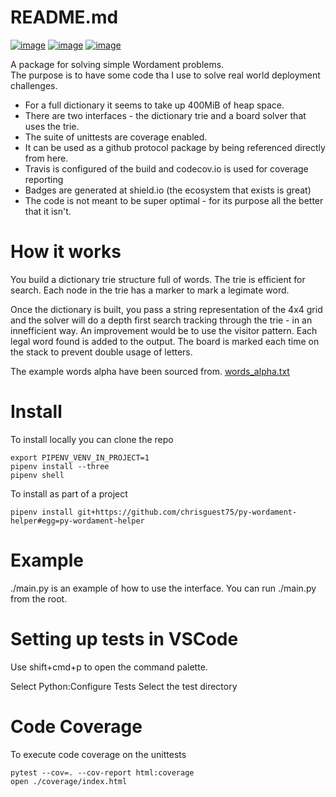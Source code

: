 # README.md 
[![image](https://img.shields.io/github/license/chrisguest75/py-wordament-helper.svg)](https://img.shields.io/github/license/chrisguest75/py-wordament-helper.svg) [![image](https://img.shields.io/travis/com/chrisguest75/py-wordament-helper.svg)](https://img.shields.io/travis/com/chrisguest75/py-wordament-helper.svg) [![image](https://img.shields.io/codecov/c/gh/chrisguest75/py-wordament-helper.svg)](https://img.shields.io/codecov/c/gh/chrisguest75/py-wordament-helper.svg)


A package for solving simple Wordament problems.  
The purpose is to have some code tha I use to solve real world deployment challenges.

* For a full dictionary it seems to take up 400MiB of heap space.
* There are two interfaces - the dictionary trie and a board solver that uses the trie. 
* The suite of unittests are coverage enabled.
* It can be used as a github protocol package by being referenced directly from here.
* Travis is configured of the build and codecov.io is used for coverage reporting
* Badges are generated at shield.io (the ecosystem that exists is great)
* The code is not meant to be super optimal - for its purpose all the better that it isn't.

# How it works
You build a dictionary trie structure full of words.  The trie is efficient for search. Each node in the trie has a marker to mark a legimate word. 

Once the dictionary is built, you pass a string representation of the 4x4 grid and the solver will do a depth first search tracking through the trie - in an innefficient way.  An improvement would be to use the visitor pattern.  Each legal word found is added to the output.  The board is marked each time on the stack to prevent double usage of letters.  

The example words alpha have been sourced from.
[words_alpha.txt](https://github.com/dwyl/english-words/blob/master/words_alpha.txt)

# Install 
To install locally you can clone the repo
```
export PIPENV_VENV_IN_PROJECT=1
pipenv install --three
pipenv shell
```

To install as part of a project
```
pipenv install git+https://github.com/chrisguest75/py-wordament-helper#egg=py-wordament-helper
```

# Example
./main.py is an example of how to use the interface.
You can run ./main.py from the root.  

# Setting up tests in VSCode
Use shift+cmd+p to open the command palette. 

Select Python:Configure Tests
Select the test directory

# Code Coverage
To execute code coverage on the unittests
```
pytest --cov=. --cov-report html:coverage
open ./coverage/index.html
```


